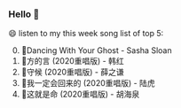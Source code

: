 ### Hello 👋

😄 listen to my this week song list of top 5:

0. 🌈Dancing With Your Ghost - Sasha Sloan
1. 🌈方的言 (2020重唱版) - 韩红
2. 🌈守候 (2020重唱版) - 薛之谦
3. 🌈我一定会回来的 (2020重唱版) - 陆虎
4. 🌈这就是命 (2020重唱版) - 胡海泉

